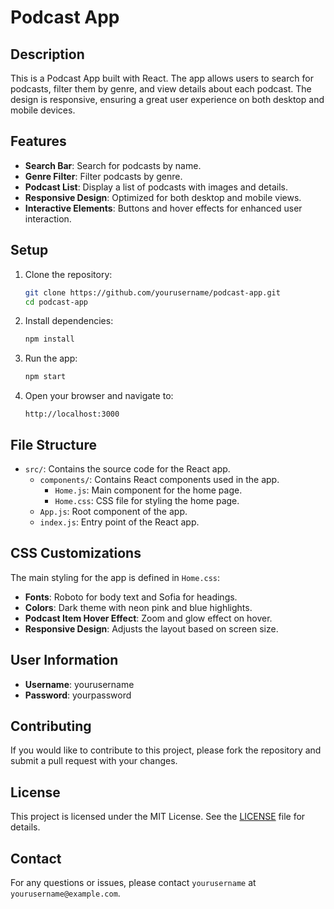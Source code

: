 
# Podcast App

## Description
This is a Podcast App built with React. The app allows users to search for podcasts, filter them by genre, and view details about each podcast. The design is responsive, ensuring a great user experience on both desktop and mobile devices.

## Features
- **Search Bar**: Search for podcasts by name.
- **Genre Filter**: Filter podcasts by genre.
- **Podcast List**: Display a list of podcasts with images and details.
- **Responsive Design**: Optimized for both desktop and mobile views.
- **Interactive Elements**: Buttons and hover effects for enhanced user interaction.

## Setup

1. Clone the repository:
    ```bash
    git clone https://github.com/yourusername/podcast-app.git
    cd podcast-app
    ```

2. Install dependencies:
    ```bash
    npm install
    ```

3. Run the app:
    ```bash
    npm start
    ```

4. Open your browser and navigate to:
    ```
    http://localhost:3000
    ```

## File Structure

- `src/`: Contains the source code for the React app.
  - `components/`: Contains React components used in the app.
    - `Home.js`: Main component for the home page.
    - `Home.css`: CSS file for styling the home page.
  - `App.js`: Root component of the app.
  - `index.js`: Entry point of the React app.

## CSS Customizations
The main styling for the app is defined in `Home.css`:
- **Fonts**: Roboto for body text and Sofia for headings.
- **Colors**: Dark theme with neon pink and blue highlights.
- **Podcast Item Hover Effect**: Zoom and glow effect on hover.
- **Responsive Design**: Adjusts the layout based on screen size.

## User Information
- **Username**: yourusername
- **Password**: yourpassword

## Contributing
If you would like to contribute to this project, please fork the repository and submit a pull request with your changes.

## License
This project is licensed under the MIT License. See the [LICENSE](LICENSE) file for details.

## Contact
For any questions or issues, please contact `yourusername` at `yourusername@example.com`.

